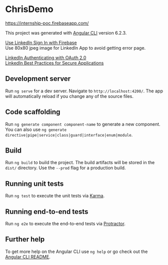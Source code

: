 # ChrisDemo
https://internship-poc.firebaseapp.com/

This project was generated with [Angular CLI](https://github.com/angular/angular-cli) version 6.2.3.

[Use LinkedIn Sign In with Firebase](https://github.com/firebase/functions-samples/tree/master/linkedin-auth)  
Use 80x80 jpeg image for LinkedIn App to avoid getting error page.

[LinkedIn Authenticating with OAuth 2.0](https://developer.linkedin.com/docs/oauth2)  
[LinkedIn Best Practices for Secure Applications](https://developer.linkedin.com/docs/best-practices)  

## Development server

Run `ng serve` for a dev server. Navigate to `http://localhost:4200/`. The app will automatically reload if you change any of the source files.

## Code scaffolding

Run `ng generate component component-name` to generate a new component. You can also use `ng generate directive|pipe|service|class|guard|interface|enum|module`.

## Build

Run `ng build` to build the project. The build artifacts will be stored in the `dist/` directory. Use the `--prod` flag for a production build.

## Running unit tests

Run `ng test` to execute the unit tests via [Karma](https://karma-runner.github.io).

## Running end-to-end tests

Run `ng e2e` to execute the end-to-end tests via [Protractor](http://www.protractortest.org/).

## Further help

To get more help on the Angular CLI use `ng help` or go check out the [Angular CLI README](https://github.com/angular/angular-cli/blob/master/README.md).
